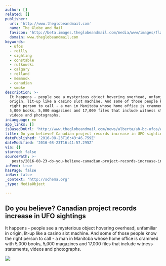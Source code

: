 ```yaml
---
author: []
related: []
publisher:
  url: 'http://www.theglobeandmail.com'
  name: The Globe and Mail
  favicon: 'http://beta.images.theglobeandmail.com/media/www/images/flag/favicon.ico'
  domain: www.theglobeandmail.com
keywords:
  - ufos
  - reilly
  - sighting
  - constable
  - rutkowski
  - calgary
  - relland
  - memnook
  - canadian
  - smoke
description: >-
  ‎It happens - people see a mysterious object hovering overhead, unfamiliar in
  origin, lit-up like a casino slot machine. And some of those people know the
  right person to call - a man in Manitoba whose home office is crammed with
  5,000 books, 5,000 magazines and 17,000 files that include witness statements,
  videos and photographs.
inLanguage: en
app_links: []
isBasedOnUrl: 'http://www.theglobeandmail.com/news/alberta/ab-bc-ufos/article30720867/'
title: Do you believe? Canadian project records increase in UFO sightings
datePublished: '2016-08-23T16:43:46.759Z'
dateModified: '2016-08-23T16:41:57.295Z'
via: {}
starred: false
sourcePath: >-
  _posts/2016-08-23-do-you-believe-canadian-project-records-increase-in-ufo-sig.md
inFeed: true
hasPage: false
inNav: false
_context: 'http://schema.org'
_type: MediaObject

---
```

<article style=""><h1>Do you believe? Canadian project records increase in UFO sightings</h1><p>‎It happens - people see a mysterious object hovering overhead, unfamiliar in origin, lit-up like a casino slot machine. And some of those people know the right person to call - a man in Manitoba whose home office is crammed with 5,000 books, 5,000 magazines and 17,000 files that include witness statements, videos and photographs.</p><img src="http://www.theglobeandmail.com/news/alberta/article30720282.ece/BINARY/w620/ab-bc-ufos-0701nw3SECONDARY.JPG.jpg" /></article>
